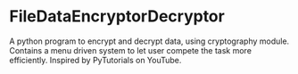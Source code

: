 # FileDataEncryptorDecryptor
A python program to encrypt and decrypt data, using cryptography module. Contains a menu driven system to let user compete the task more efficiently. Inspired by PyTutorials on YouTube.
